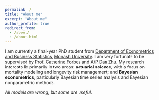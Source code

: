```yaml
---
permalink: /
title: "About me"
excerpt: "About me"
author_profile: true
redirect_from: 
  - /about/
  - /about.html
---
```


I am currently a final-year PhD student from [Department of Econometrics and Business Statistics](https://www.monash.edu/business/ebs), [Monash University](https://www.monash.edu). I am very fortunate to be supervised by [Prof. Catherine Forbes](https://research.monash.edu/en/persons/catherine-forbes) and [A/P Dan Zhu](https://research.monash.edu/en/persons/dan-zhu). My research interests lie primarily in two areas: **actuarial science**, with a focus on mortality modeling and longevity risk management; and **Bayesian econometrics**, particularly Bayesian time series analysis and Bayesian nonparametric methods. 

_All models are wrong, but some are useful._
